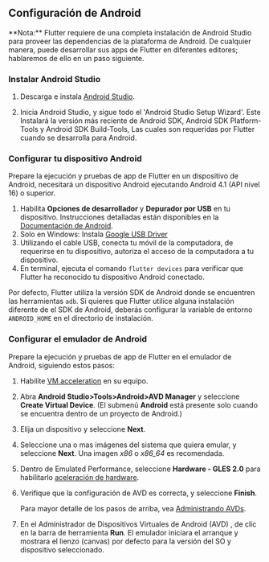 ## Configuración de Android 

<aside class="alert alert-success" markdown="1">
<i class="fa fa-lightbulb-o"> </i> **Nota:**
Flutter requiere de una completa instalación de Android Studio para proveer
las dependencias de la plataforma de Android. De cualquier manera, puede desarrollar sus
apps de Flutter en diferentes editores; hablaremos de ello en un paso siguiente.
</aside>


### Instalar Android Studio

1. Descarga e instala [Android Studio](https://developer.android.com/studio/index.html).

1. Inicia Android Studio, y sigue todo el 'Android Studio Setup Wizard'. Este
Instalará la versión más reciente de Android SDK, Android SDK Platform-Tools y 
Android SDK Build-Tools, Las cuales son requeridas por Flutter cuando se desarrolla para Android.

### Configurar tu dispositivo Android

Prepare la ejecución y pruebas de app de Flutter en un dispositivo de Android, necesitará
un dispositivo Android ejecutando Android 4.1 (API nivel 16) o superior.

1. Habilita **Opciones de desarrollador** y **Depurador por USB** en tu dispositivo. Instrucciones detalladas
 están disponibles en la [Documentación de Android](https://developer.android.com/studio/debug/dev-options.html).
1. Solo en Windows: Instala [Google USB Driver](https://developer.android.com/studio/run/win-usb)
1. Utilizando el cable USB, conecta tu móvil de la computadora, de requerirse en tu dispositivo, autoriza el acceso de la computadora a tu dispositivo.
1. En terminal, ejecuta el comando `flutter devices`  para verificar que Flutter ha reconocido 
tu dispositivo Android conectado.

Por defecto, Flutter utiliza la versión SDK de Android donde se encuentren las herramientas `adb`. Si
quieres que Flutter utilice alguna instalación diferente de el SDK de Android, deberás configurar
la variable de entorno `ANDROID_HOME` en el directorio de instalación.

### Configurar el emulador de Android

Prepare la ejecución y pruebas de app de Flutter en el emulador de Android, siguiendo estos pasos:

1. Habilite [VM acceleration](https://developer.android.com/studio/run/emulator-acceleration.html) en su equipo.
1. Abra **Android Studio>Tools>Android>AVD Manager** y seleccione
**Create Virtual Device**. (El submenú **Android** está presente solo
cuando se encuentra dentro de un proyecto de Android.)
1. Elija un dispositivo y seleccione **Next**.
1. Seleccione una o mas imágenes del sistema que quiera emular,
   y seleccione **Next**. Una imagen _x86_ o _x86\_64_ es recomendada.
1. Dentro de Emulated Performance, seleccione **Hardware - GLES 2.0** para habilitarlo
[aceleración de hardware](https://developer.android.com/studio/run/emulator-acceleration.html).
1. Verifique que la configuración de AVD es correcta, y seleccione **Finish**.

   Para mayor detalle de los pasos de arriba, vea [Administrando AVDs](https://developer.android.com/studio/run/managing-avds.html).
1. En el Administrador de Dispositivos Virtuales de Android (AVD) , de clic en la barra de herramienta **Run**.
   El emulador iniciara el arranque y mostrara el lienzo (canvas) por defecto para la versión del SO y dispositivo seleccionado.

